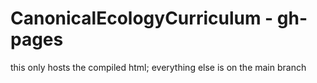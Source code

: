 # CanonicalEcologyCurriculum - gh-pages
this only hosts the compiled html; everything else is on the main branch

